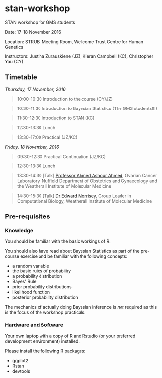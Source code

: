 # stan-workshop
STAN workshop for GMS students

Date: 17-18 November 2016

Location: STRUBI Meeting Room, Wellcome Trust Centre for Human Genetics

Instructors: Justina Zurauskiene (JZ), Kieran Campbell (KC), Christopher Yau (CY)

## Timetable

*Thursday, 17 November, 2016*

> 10:00-10:30 Introduction to the course (CY/JZ)

> 10:30-11:30 Introduction to Bayesian Statistics (The GMS students!!!)

> 11:30-12:30 Introduction to STAN (KC)

> 12:30-13:30 Lunch

> 13:30-17:00 Practical (JZ/KC)

*Friday, 18 November, 2016*

> 09:30-12:30 Practical Continuation (JZ/KC)

> 12:30-13:30 Lunch

> 13:30-14:30 [Talk] [Professor Ahmed Ashour Ahmed](https://www.obs-gyn.ox.ac.uk/research/ovarian-cancer), Ovarian Cancer Laboratory, Nuffield Department of Obstetrics and Gynaecology and the Weatherall Institute of Molecular Medicine

> 14:30-15:30 [Talk] [Dr Edward Morrisey](https://scholar.google.co.uk/citations?user=JsJ5DkAAAAAJ&hl=en), Group Leader in Computational Biology, Weatherall Institute of Molecular Medicine


## Pre-requisites

### Knowledge

You should be familiar with the basic workings of R.

You should also have read about Bayesian Statistics as part of the pre-course exercise and be familiar with the following concepts:

- a random variable
- the basic rules of probability 
- a probability distribution
- Bayes' Rule
- prior probability distributions
- likelihood function
- posterior probability distribution

The mechanics of actually doing Bayesian inference is *not* required as this is the focus of the workshop practicals.

### Hardware and Software

Your own laptop with a copy of R and Rstudio (or your preferred development environment) installed.

Please install the following R packages:

- ggplot2
- Rstan
- devtools


